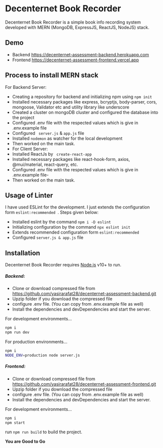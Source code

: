# Decenternet Book Recorder

Decenternet Book Recorder is a simple book info recording system developed with MERN (MongoDB, ExpressJS, ReactJS, NodeJS) stack.

## Demo

- Backend https://decenternet-assessment-backend.herokuapp.com
- Frontend https://decenternet-assessment-frontend.vercel.app

## Process to install MERN stack

For Backend Server:

- Creating a repository for backend and initializing npm using `npm init`
- Installed necessary packages like express, bcryptjs, body-parser, cors, mongoose, Validator etc and utility library like underscore
- Created a cluster on mongoDB cluster and configured the database into the project
- Configured .env file with the respected values which is give in .env.example file
- Configured ` server.js` & `app.js` file
- Installed `nodemon` as watcher for the local development
- Then worked on the main task. 
- For Client Server:
- Installed ReactJs by ` create-react-app`
- Installed necessary packages like react-hook-form, axios, @mui/material, react-query, etc.
- Configured .env file with the respected values which is give in .env.example file-
- Then worked on the main task. 

## Usage of Linter

I have used ESLint for the development. I just extends the configuration form `eslint:recommended `. Steps given below:

- Installed eslint by the command `npm i -D eslint`
- Initializing configuration by the command `npx eslint init`
- Extends recommended configuration form `eslint:recommended `
- Configured `server.js & app.js` file

## Installation

Decenternet Book Recorder requires [Node.js](https://nodejs.org/) v10+ to run.

##### Backend:

- Clone or download compressed file from https://github.com/yasirarafat28/decenternet-assessment-backend.git
- Upzip folder if you download the compressed file
- configure .env file. (You can copy from .env.example file as well)
- Install the dependencies and devDependencies and start the server.

For development environments...

```sh
npm i
npm run dev
```

For production environments...

```sh
npm i
NODE_ENV=production node server.js
```

##### Frontend:

- Clone or download compressed file from https://github.com/yasirarafat28/decenternet-assessment-frontend.git
- Upzip folder if you download the compressed file
- configure .env file. (You can copy from .env.example file as well)
- Install the dependencies and devDependencies and start the server.

For development environments...

```sh
npm i
npm start
```

run `npm run build` to build the project.

**You are Good to Go**
